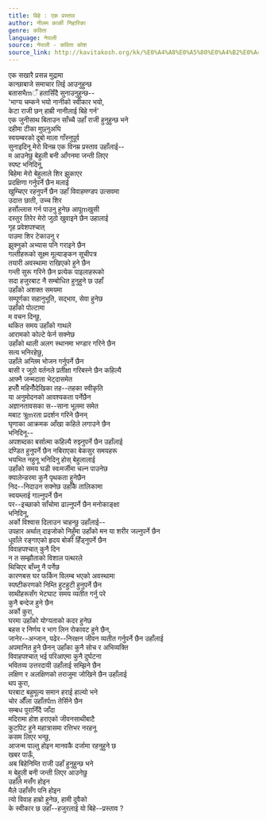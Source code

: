 ```yaml
---
title: बिहे : एक प्रस्ताव
author: नीलम कार्की निहारिका
genre: कविता
language: नेपाली
source: नेपाली - कविता कोश
source_link: http://kavitakosh.org/kk/%E0%A4%A8%E0%A5%80%E0%A4%B2%E0%A4%AE_%E0%A4%95%E0%A4%BE%E0%A4%B0%E0%A5%8D%E0%A4%95%E0%A5%80_%E0%A4%A8%E0%A4%BF%E0%A4%B9%E0%A4%BE%E0%A4%B0%E0%A4%BF%E0%A4%95%E0%A4%BE
---
```


एक सखारै प्रसन्न मुद्रामा  
कान्छाबाजे समाचार लिई आउनुहुन्छ  
बतासभैmँ हतासिँदै सुनाउनुहुन्छ--  
'भाग्य चम्कने भयो नानीको स्वीकार भयो,  
केटा राजी छन् हाम्री नानीलाई बिहे गर्न'  
एक जुनीसाथ बिताउन साँच्चै उहाँ राजी हुनुहुन्छ भने  
दहीमा टीका मुछ्नुअघि  
स्वयम्बरको दूबो माला गाँस्नुपूर्व  
सुनाइदिनू मेरो विनम्र एक विनम्र प्रस्ताव उहाँलाई--  
म आउनेछु बेहुली बनी आँगनमा जन्ती लिएर  
स्पष्ट भनिदिनू,  
बिहेमा मेरो बेहुलाले शिर झुकाएर  
प्रदक्षिणा गर्नुपर्ने छैन मलाई  
खुम्चिएर रहनुपर्ने छैन उहाँ विवाहमण्डप उत्सवमा  
उदात्त छाती, उच्च शिर  
हर्सोल्लास गर्न पाउनु हुनेछ आपूmखुसी  
दस्तुर तिरेर मेरो जुठो खुवाइने छैन उहालाई  
गृह प्रवेशपश्चात्  
पाउमा शिर टेकाउनु र  
झुक्नुको अभ्यास पनि गराइने छैन  
गल्तीहरूको सूक्ष्म मूल्याङ्कन सूचीपत्र  
तयारी अवस्थामा राखिएको हुने छैन  
गन्ती सुरू गरिने छैन प्रत्येक पाइलाहरूको  
सदा हजुरबाट नै सम्बोधित हुनुहुने छ उहाँ  
उहाँको अशक्त समयमा  
सम्पूर्णका सहानुभूति, सद्भाव, सेवा हुनेछ  
उहाँको पोल्टामा  
म वचन दिन्छु,  
थकित समय उहाँको गाथले  
आरामको कोल्टे फेर्न सक्नेछ  
उहाँको थाली अलग स्थानमा भण्डार गरिने छैन  
सत्य भनिरहेछु,  
उहाँले अन्तिम भोजन गर्नुपर्ने छैन  
बासी र जुठो वर्तनले प्रतीक्षा गरिबस्ने छैन कहिल्यै  
आफ्नै जन्मदाता भेट्दासमेत  
हप्तौँ महिनौँदेखिका तह--तहका स्वीकृति  
या अनुमोदनको आवश्यकता पर्नेछैन  
अज्ञानतावसका स--साना भूलमा समेत  
मबाट त्रूmरता प्रदर्शन गरिने छैनन्  
घृणाका आक्रमक आँखा कहिले लगाउने छैन  
भनिदिनू--  
अपशब्दका बर्सात्मा कहिल्यै रुझ्नुपर्ने छैन उहाँलाई  
दण्डित हुनुपर्ने छैन नबिराएका बेकसुर समयहरू  
भयभित नहुनू भनिदिनु होस् बेहुलालाई  
उहाँको समय घडी स्वःमर्जीमा चल्न पाउनेछ  
क्यालेन्डरमा कुनै पृथकता हुनेछैन  
निद--निदाउन सक्नेछ उहाँकै तालिकामा  
स्वयम्लाई गाल्नुपर्ने छैन  
पर--इच्छाको साँचोमा ढाल्नुपर्ने छैन मनोकाङ्क्षा  
भनिदिनू,  
अर्को विश्वास दिलाउन चाहन्छु उहाँलाई--  
उपहार अर्थात् दाइजोको निहुँमा उहाँको मन या शरीर जल्नुपर्ने छैन  
धूवाँले रङ्गाएको हृदय बोकी हिँड्नुपर्ने छैन  
विवाहपश्चात् कुनै दिन  
न त सम्झौताको विशाल पत्थरले  
थिचिएर बाँच्नु नै पर्नेछ  
कारणबस घर फर्किन विलम्ब भएको अवस्थामा  
स्पष्टीकरणको निम्ति हुटहुटी हुनुपर्ने छैन  
साथीहरूसँग भेटघाट समय व्यतीत गर्नु परे  
कुनै बन्देज हुने छैन  
अर्को कुरा,  
घरमा उहाँको योग्यताको कदर हुनेछ  
बहस र निर्णय र भाग लिन रोकावट हुने छैन,  
जानेर--अन्जान, पढेर--निरक्षन जीवन व्यतीत गर्नुपर्ने छैन उहाँलाई  
अपमानित हुने छैनन् उहाँका कुनै सोच र अभिव्यक्ति  
विवाहपश्चात् भई परिआएमा कुनै दुर्घटना  
भवितव्य उत्तरदायी उहाँलाई सम्झिने छैन  
लक्षिण र अलक्षिणको तराजुमा जोखिने छैन उहाँलाई  
थप कुरा,  
घरबाट बहुमूल्य समान हराई हाल्यो भने  
चोर औँला उहाँतर्पm तेर्सिने छैन  
सम्बध पुरानिँदै जाँदा  
मदिरामा होश हराएको जीवनसाथीबाटै  
कुटपिट हुने महात्रासमा रत्तिभर नरहनू  
कसम लिएर भन्छु,  
आजन्म पाल्तु होइन मानवकै दर्जामा रहनुहुने छ  
खबर पाऊँ,  
अब बिहेनिम्ति राजी उहाँ हुनुहुन्छ भने  
म बेहुली बनी जन्ती लिएर आउनेछु  
उहाँले मसँंग होइन  
मैले उहाँसँग पनि होइन  
त्यो विवाह हाम्रो हुनेछ, हामी दुवैको  
के स्वीकार छ उहाँ--हजुरलाई यो बिहे--प्रस्ताव ?
